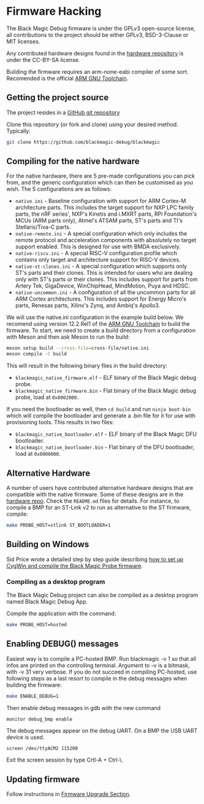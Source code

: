 # Firmware Hacking

The Black Magic Debug firmware is under the GPLv3 open-source license, all contributions to the project
should be either GPLv3, BSD-3-Clause or MIT licenses.

Any contributed hardware designs found in the
[hardware repository](https://github.com/blackmagic-debug/blackmagic-hardware/) is under the CC-BY-SA license.

Building the firmware requires an arm-none-eabi compiler of some sort. Recomended is the official
[ARM GNU Toolchain](https://developer.arm.com/downloads/-/arm-gnu-toolchain-downloads).

## Getting the project source

The project resides in a [GitHub git repository](https://github.com/blackmagic-debug/blackmagic)

Clone this repository (or fork and clone) using your desired method. Typically:

```sh
git clone https://github.com/blackmagic-debug/blackmagic
```

## Compiling for the native hardware

For the native hardware, there are 5 pre-made configurations you can pick from, and the generic configuration
which can then be customised as you wish. The 5 configurations are as follows:

* `native.ini` - Baseline configuration with support for ARM Cortex-M architecture parts. This includes the
  target support for NXP LPC family parts, the nRF series', NXP's Kinetis and i.MXRT parts, RPi Foundation's
  MCUs (ARM parts only), Atmel's ATSAM parts, ST's parts and TI's Stellaris/Tiva-C parts.
* `native-remote.ini` - A special configuration which only includes the remote protocol and acceleration
  components with absolutely no target support enabled. This is designed for use with BMDA exclusively.
* `native-riscv.ini` - A special RISC-V configuration profile which contains only target and architecture
  support for RISC-V devices.
* `native-st-clones.ini` - A special configuration which supports only ST's parts and their clones. This is
  intended for users who are dealing only with ST's parts or their clones. This includes support for parts
  from Artery Tek, GigaDevice, WinChipHead, MindMotion, Puya and HDSC.
* `native-uncommon.ini` - A configuration of all the uncommon parts for all ARM Cortex architectures. This
  includes support for Energy Micro's parts, Renesas parts, Xilinx's Zynq, and Ambiq's Apollo3.

We will use the native.ini configuration in the example build below. We recomend using version 12.2.Rel1 of the
[ARM GNU Toolchain](https://developer.arm.com/downloads/-/arm-gnu-toolchain-downloads) to build the firmware.
To start, we need to create a build directory from a configuration with Meson and then ask Meson to run the build:

```sh
meson setup build --cross-file=cross-file/native.ini
meson compile -C build
```

This will result in the following binary files in the build directory:

* `blackmagic_native_firmware.elf` - ELF binary of the Black Magic debug probe.
* `blackmagic_native_firmware.bin` - Flat binary of the Black Magic debug probe, load at `0x8002000`.

If you need the bootloader as well, then `cd build` and run `ninja boot-bin` which will compile the
bootloader and generate a .bin file for it for use with provisioning tools. This results in two files:

* `blackmagic_native_bootloader.elf` - ELF binary of the Black Magic DFU bootloader.
* `blackmagic_native_bootloader.bin` - Flat binary of the DFU bootloader, load at `0x8000000`.

## Alternative Hardware

A number of users have contributed alternative hardware designs that are compatible with the native firmware.
Some of these designs are in the
[hardware repo](https://github.com/blackmagic-debug/blackmagic-hardware/tree/master/contrib). Check the
`README.md` files for details. For instance, to compile a BMP for an ST-Link v2 to run as alternative to the
ST firmware, compile:

```bash
make PROBE_HOST=stlink ST_BOOTLOADER=1
```

## Building on Windows

Sid Price wrote a detailed step by step guide describing
[how to set up CygWin and compile the Black Magic Probe firmware](http://www.sidprice.com/2018/05/23/cortex-m-debugging-probe/).

### Compiling as a desktop program

The Black Magic Debug project can also be compiled as a desktop program named Black Magic Debug App.

Compile the application with the command:

```bash
make PROBE_HOST=hosted
```

## Enabling DEBUG() messages

Easiest way is to compile a PC-hosted BMP. Run blackmagic -v 1 so that all infos are printed on the controlling
terminal. Argument to -v is a bitmask, with -v 31 very verbose. If you do not succeed in compiling PC-hosted,
use following steps as a last resort to compile in the debug messages when building the firmware:

```bash
make ENABLE_DEBUG=1
```

Then enable debug messages in gdb with the new command

```gdb
monitor debug_bmp enable
```

The debug messages appear on the debug UART. On a BMP the USB UART device is used.

```bash
screen /dev/ttyACM2 115200
```

Exit the screen session by type Crtl-A + Ctrl-\\.

## Updating firmware

Follow instructions in [Firmware Upgrade Section](/upgrade.md).
